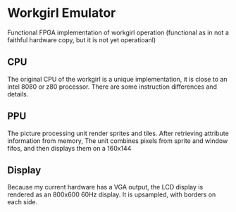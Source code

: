 # Workgirl Emulator

Functional FPGA implementation of workgirl operation (functional as in not a faithful hardware copy, but it is not yet operatioanl)

## CPU

The original CPU of the workgirl is a unique implementation, it is close to an intel 8080 or z80 processor.
There are some instruction differences and details.

## PPU

The picture processing unit render sprites and tiles. After retrieving attribute information from memory,
The unit combines pixels from sprite and window fifos, and then displays them on a 160x144

## Display

Because my current hardware has a VGA output, the LCD display is rendered as an 800x600 60Hz display. It is upsampled, with borders on each side.
